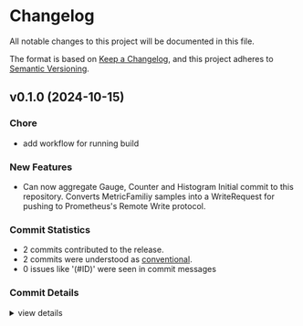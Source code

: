# Changelog

All notable changes to this project will be documented in this file.

The format is based on [Keep a Changelog](https://keepachangelog.com/en/1.0.0/),
and this project adheres to [Semantic Versioning](https://semver.org/spec/v2.0.0.html).

## v0.1.0 (2024-10-15)

### Chore

 - <csr-id-48d7cb3d730f5fb83fe9b77c92dcd8924b22c4f7/> add workflow for running build

### New Features

 - <csr-id-a58402e5b6b31688581a1359939e21cc8d971aaa/> Can now aggregate Gauge, Counter and Histogram
   Initial commit to this repository. Converts MetricFamiliy samples into a
   WriteRequest for pushing to Prometheus's Remote Write protocol.

### Commit Statistics

<csr-read-only-do-not-edit/>

 - 2 commits contributed to the release.
 - 2 commits were understood as [conventional](https://www.conventionalcommits.org).
 - 0 issues like '(#ID)' were seen in commit messages

### Commit Details

<csr-read-only-do-not-edit/>

<details><summary>view details</summary>

 * **Uncategorized**
    - Add workflow for running build ([`48d7cb3`](https://github.com/chriswk/prometheus_reqwest_remote_write/commit/48d7cb3d730f5fb83fe9b77c92dcd8924b22c4f7))
    - Can now aggregate Gauge, Counter and Histogram ([`a58402e`](https://github.com/chriswk/prometheus_reqwest_remote_write/commit/a58402e5b6b31688581a1359939e21cc8d971aaa))
</details>

